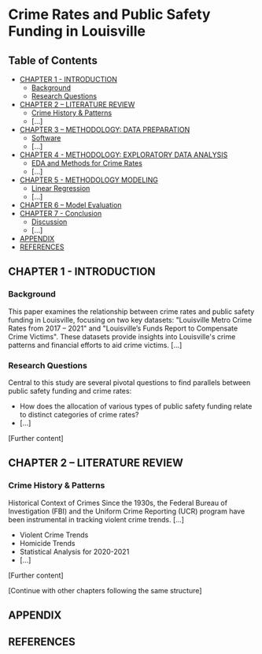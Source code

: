 # Crime Rates and Public Safety Funding in Louisville

## Table of Contents
- [CHAPTER 1 - INTRODUCTION](#chapter-1---introduction)
  - [Background](#background)
  - [Research Questions](#research-questions)
- [CHAPTER 2 – LITERATURE REVIEW](#chapter-2--literature-review)
  - [Crime History & Patterns](#crime-history--patterns)
  - [...]
- [CHAPTER 3 – METHODOLOGY: DATA PREPARATION](#chapter-3--methodology-data-preparation)
  - [Software](#software)
  - [...]
- [CHAPTER 4 - METHODOLOGY: EXPLORATORY DATA ANALYSIS](#chapter-4--methodology-exploratory-data-analysis)
  - [EDA and Methods for Crime Rates](#eda-and-methods-for-crime-rates)
  - [...]
- [CHAPTER 5 - METHODOLOGY MODELING](#chapter-5--methodology-modeling)
  - [Linear Regression](#linear-regression)
  - [...]
- [CHAPTER 6 – Model Evaluation](#chapter-6--model-evaluation)
- [CHAPTER 7 - Conclusion](#chapter-7--conclusion)
  - [Discussion](#discussion)
  - [...]
- [APPENDIX](#appendix)
- [REFERENCES](#references)

## CHAPTER 1 - INTRODUCTION
### Background
This paper examines the relationship between crime rates and public safety funding in Louisville, focusing on two key datasets: "Louisville Metro Crime Rates from 2017 – 2021" and "Louisville’s Funds Report to Compensate Crime Victims". These datasets provide insights into Louisville's crime patterns and financial efforts to aid crime victims. [...]

### Research Questions
Central to this study are several pivotal questions to find parallels between public safety funding and crime rates:
- How does the allocation of various types of public safety funding relate to distinct categories of crime rates?
- [...]

[Further content]

## CHAPTER 2 – LITERATURE REVIEW
### Crime History & Patterns
Historical Context of Crimes
Since the 1930s, the Federal Bureau of Investigation (FBI) and the Uniform Crime Reporting (UCR) program have been instrumental in tracking violent crime trends. [...]
- Violent Crime Trends
- Homicide Trends
- Statistical Analysis for 2020-2021
- [...]

[Further content]

[Continue with other chapters following the same structure]

## APPENDIX

## REFERENCES
